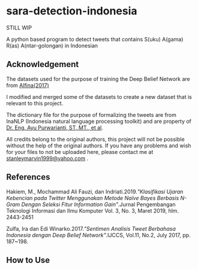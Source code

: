 # sara-detection-indonesia

STILL WIP

A python based program to detect tweets that contains S(uku) A(gama) R(as) A(ntar-golongan) in Indonesian

## Acknowledgement
The datasets used for the purpose of training the Deep Belief Network are from [Alfina(2017)](https://github.com/ialfina/id-hatespeech-detection)

I modified and merged some of the datasets to create a new dataset that is relevant to this project.

The dictionary file for the purpose of formalizing the tweets are from InaNLP (Indonesia natural language processing toolkit) and are property of [Dr. Eng. Ayu Purwarianti, ST.,MT., et al](https://ieeexplore.ieee.org/document/7803103).

All credits belong to the original authors, this project will not be possible without the help of the original authors.
If you have any problems and wish for your files to not be uploaded here, please contact me at stanleymarvin1999@yahoo.com .

## References
Hakiem, M., Mochammad Ali Fauzi, dan Indriati.2019._"Klasifikasi Ujaran Kebencian pada Twitter Menggunakan Metode Naïve Bayes Berbasis N-Gram Dengan Seleksi Fitur Information Gain"_.Jurnal Pengembangan Teknologi Informasi dan Ilmu Komputer Vol. 3, No. 3, Maret 2019, hlm. 2443-2451

Zulfa, Ira dan Edi Winarko.2017._"Sentimen Analisis Tweet Berbahasa Indonesia dengan
Deep Belief Network"_.IJCCS, Vol.11, No.2, July 2017, pp. 187~198.


## How to Use
